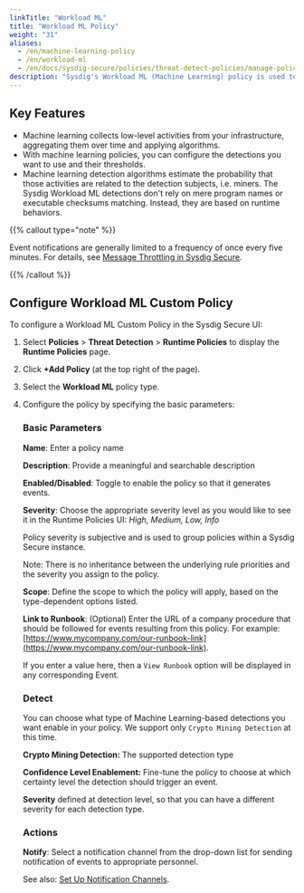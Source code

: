 ```yaml
---
linkTitle: "Workload ML"
title: "Workload ML Policy"
weight: "31"
aliases:
  - /en/machine-learning-policy
  - /en/workload-ml
  - /en/docs/sysdig-secure/policies/threat-detect-policies/manage-policies/machine-learning/
description: "Sysdig's Workload ML (Machine Learning) policy is used to provide a second layer of defense to complete the deep and exact coverage that Falco provides with a broader statistics-based approach."
---
```


## Key Features

* Machine learning collects low-level activities from your infrastructure, aggregating them over time and applying algorithms.
* With machine learning policies, you can configure the detections you want to use and their thresholds.
* Machine learning detection algorithms estimate the probability that those activities are related to the detection subjects, i.e. miners. The Sysdig Workload ML detections don't rely on mere program names or executable checksums matching. Instead, they are based on runtime behaviors.

{{% callout type="note" %}}

Event notifications are generally limited to a frequency of once every five minutes. For details, see [Message Throttling in Sysdig Secure](/en/docs/administration/administration-settings/outbound-integrations/notifications-management/troubleshoot-notifications-channels/#message-throttling-in-sysdig-secure).

{{% /callout %}}

## Configure Workload ML Custom Policy

To configure a Workload ML Custom Policy in the Sysdig Secure UI:

1. Select **Policies** > **Threat Detection** > **Runtime Policies** to display the **Runtime Policies** page.

2. Click **+Add Policy** (at the top right of the page).

3. Select the **Workload ML** policy type.

4. Configure the policy by specifying the basic parameters:

   ### Basic Parameters

   **Name**: Enter a policy name

   **Description**: Provide a meaningful and searchable description

   **Enabled/Disabled**: Toggle to enable the policy so that it generates events.

   **Severity**: Choose the appropriate severity level as you would like to see it in the Runtime Policies UI: 
    *High, Medium, Low, Info*
   
   Policy severity is subjective and is used to group policies within a Sysdig Secure instance.

   Note: There is no inheritance between the underlying rule priorities and the severity you assign to the policy.

   **Scope**: Define the scope to which the policy will apply, based on the type-dependent options listed.

   **Link to Runbook**: (Optional) Enter the URL of a company procedure that should be followed for events resulting from this policy. For example: [https://www.mycompany.com/our-runbook-link](https://www.mycompany.com/our-runbook-link).

   If you enter a value here, then a `View Runbook` option will be displayed in any corresponding Event.

   ### Detect

   You can choose what type of Machine Learning-based detections you want enable in your policy. We support only `Crypto Mining Detection` at this time. 

   **Crypto Mining Detection:** The supported detection type 

   **Confidence Level Enablement:** Fine-tune the policy to choose at which certainty level the detection should trigger an event.

   **Severity** defined at detection level, so that you can have a different severity for each detection type.

   ### Actions

   **Notify**: Select a notification channel from the drop-down list for sending notification of events to appropriate personnel.

   See also: [Set Up Notification Channels](/en/set-up-notifications).
